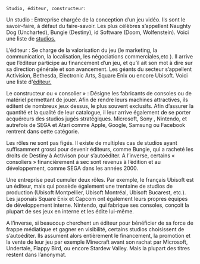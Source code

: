	Studio, éditeur, constructeur:

Un studio :
Entreprise chargée de la conception d’un jeu vidéo. Ils sont le savoir-faire, à défaut du faire-savoir. Les plus célèbres s’appellent Naughty Dog (Uncharted), Bungie (Destiny), id Software (Doom, Wolfenstein). Voici une liste de [studios.](https://fr.wikipedia.org/wiki/Liste_de_d%C3%A9veloppeurs_de_jeux_vid%C3%A9o)

L’éditeur :
Se charge de la valorisation du jeu (le marketing, la communication, la localisation, les négociations commerciales,etc ). Il arrive que l’éditeur participe au financement d’un jeu, et qu’il ait son mot à dire sur sa direction générale et son avancement. Les géants du secteur s’appellent Activision, Bethesda, Electronic Arts, Square Enix ou encore Ubisoft. Voici une liste d'[éditeur.](https://fr.wikipedia.org/wiki/Liste_d%27%C3%A9diteurs_de_jeux_vid%C3%A9o)

Le constructeur ou « consolier » :
Désigne les fabricants de consoles ou de matériel permettant de jouer. Afin de rendre leurs machines attractives, ils éditent de nombreux jeux dessus, le plus souvent exclusifs. Afin d’assurer la quantité et la qualité de leur catalogue, il leur arrive également de se porter acquéreurs des studios jugés stratégiques. Microsoft, Sony , Nintendo, et autrefois de SEGA et Atari comme Apple, Google, Samsung ou Facebook rentrent dans cette catégorie.

Les rôles ne sont pas figés. Il existe de multiples cas de studios ayant suffisamment grossi pour devenir éditeurs, comme Bungie, qui a racheté les droits de Destiny à Activison pour s’autoéditer. A l’inverse, certains « consoliers » financièrement à sec sont revenus à l’édition et au développement, comme SEGA dans les années 2000.

Une entreprise peut cumuler deux rôles. Par exemple, le français Ubisoft est un éditeur, mais qui possède également une trentaine de studios de production (Ubisoft Montpellier, Ubisoft Montréal, Ubisoft Bucarest, etc.). Les japonais Square Enix et Capcom ont également leurs propres équipes de développement interne. Nintendo, qui fabrique ses consoles, conçoit la plupart de ses jeux en interne et les édite lui-même.

A l’inverse, si beaucoup cherchent un éditeur pour bénéficier de sa force de frappe médiatique et gagner en visibilité, certains studios choisissent de s’autoéditer. Ils assument alors entièrement le financement, la promotion et la vente de leur jeu par exemple Minecraft avant son rachat par Microsoft, Undertale, Flappy Bird, ou encore Stardew Valley. Mais la plupart des titres restent dans l’anonymat.